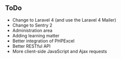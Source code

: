 ## ToDo

- Change to Laravel 4 (and use the Laravel 4 Mailer)
- Change to Sentry 2
- Administration area
- Adding learning matter
- Better integration of PHPExcel
- Better RESTful API
- More client-side JavaScript and Ajax requests
